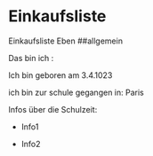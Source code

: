 # Einkaufsliste
Einkaufsliste Eben
##allgemein

Das bin ich : 



Ich bin geboren am 3.4.1023 

ich bin zur schule gegangen in: Paris 

Infos über die Schulzeit:

* Info1

* Info2


